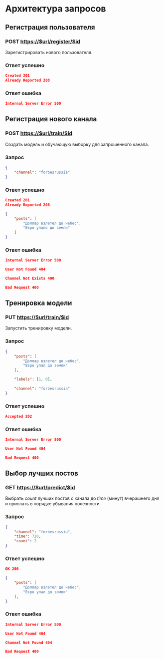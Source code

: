 # Архитектура запросов

## Регистрация пользователя

### POST <https://$url/register/$id>

Зарегистрировать нового пользователя.

### Ответ успешно

```json
Created 201
Already Reported 208
```

### Ответ ошибка

```json
Internal Server Error 500
```

## Регистрация нового канала

### POST <https://$url/train/$id>

Создать модель и обучающую выборку для запрошенного канала.

### Запрос

```json
{
    "channel": "forbesrussia"
}
```

### Ответ успешно

```json
Created 201
Already Reported 208
```

```json
{
    "posts": [
        "Доллар взлетел до небес",
        "Евро упало до земли"
    ]
}
```

### Ответ ошибка

```json
Internal Server Error 500
```

```json
User Not Found 404
```

```json
Channel Not Exists 400
```

```json
Bad Request 400
```

## Тренировка модели

### PUT <https://$url/train/$id>

Запустить тренировку модели.

### Запрос

```json
{
    "posts": [
        "Доллар взлетел до небес",
        "Евро упал до земли"
    ],

    "labels": [1, 0],
  
    "channel": "forbesrussia"
}
```

### Ответ успешно

```json
Accepted 202 
```

### Ответ ошибка

```json
Internal Server Error 500
```

```json
User Not Found 404
```

```json
Bad Request 400
```

## Выбор лучших постов

### GET <https://$url/predict/$id>

Выбрать *count* лучших постов с канала до *time* (минут) вчерашнего дня и прислать в порядке убывания полезности.

### Запрос

```json
{
    "channel": "forbesrussia",
    "time": 720,
    "count": 2
}
```

### Ответ успешно

```json
OK 200
```

```json
{
    "posts": [
        "Доллар взлетел до небес",
        "Евро упал до земли"
    ],
}
```

### Ответ ошибка

```json
Internal Server Error 500
```

```json
User Not Found 404
```

```json
Channel Not Found 404
```

```json
Bad Request 400
```
